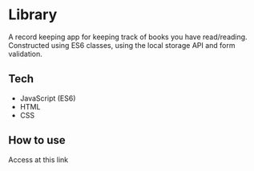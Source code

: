 # Library
A record keeping app for keeping track of books you have read/reading. Constructed using ES6 classes, using the local storage API and form validation.

## Tech

- JavaScript (ES6)
- HTML 
- CSS

## How to use 

Access at this link 